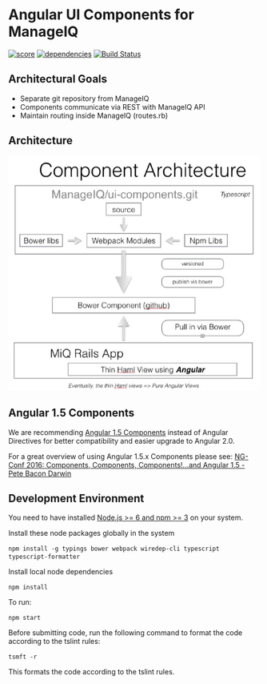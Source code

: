 # Angular UI Components for ManageIQ

[![score](https://www.bithound.io/github/ManageIQ/ui-components/badges/score.svg)](https://www.bithound.io/github/ManageIQ/ui-components)
[![dependencies](https://www.bithound.io/github/ManageIQ/ui-components/badges/dependencies.svg)](https://www.bithound.io/github/ManageIQ/ui-components/master/dependencies/npm)
[![Build Status](https://travis-ci.org/ManageIQ/ui-components.svg)](https://travis-ci.org/ManageIQ/ui-components)


## Architectural Goals

   * Separate git repository from ManageIQ
   * Components communicate via REST with ManageIQ API
   * Maintain routing inside ManageIQ (routes.rb)


## Architecture

![ManageIQ UI Components Architecture](MiQ-UI-Architecture.jpg)

## Angular 1.5 Components

We are recommending [Angular 1.5 Components](https://docs.angularjs.org/guide/component) instead of Angular Directives
for better compatibility and easier upgrade to Angular 2.0.

For a great overview of using Angular 1.5.x Components please see: [NG-Conf 2016: Components, Components, Components!...and Angular 1.5 - Pete Bacon Darwin](https://www.youtube.com/watch?list=PLOETEcp3DkCq788xapkP_OU-78jhTf68j&v=AMwjDibFxno&ab_channel=ng-conf)


## Development Environment

You need to have installed [Node.js >= 6  and npm >= 3](https://docs.npmjs.com/getting-started/installing-node) on your system.

Install these node packages globally in the system
```
npm install -g typings bower webpack wiredep-cli typescript typescript-formatter
```

Install local node dependencies
```
npm install
```

To run:
```
npm start
```

Before submitting code, run the following command to format the code according to the tslint rules:
```
tsmft -r
```

This formats the code according to the tslint rules.
